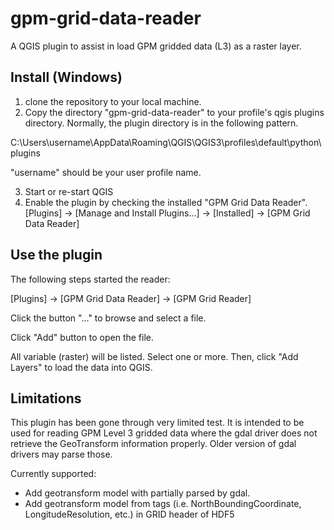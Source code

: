 # gpm-grid-data-reader
A QGIS plugin to assist in load GPM gridded data (L3) as a raster layer.

## Install (Windows)

1. clone the repository to your local machine.
2. Copy the directory "gpm-grid-data-reader" to your profile's qgis plugins directory. Normally, the plugin directory is in the following pattern.

C:\Users\username\AppData\Roaming\QGIS\QGIS3\profiles\default\python\plugins

"username" should be your user profile name.

3. Start or re-start QGIS
4. Enable the plugin by checking the installed "GPM Grid Data Reader".
[Plugins] -> [Manage and Install Plugins...] -> [Installed] -> [GPM Grid Data Reader]

## Use the plugin

The following steps started the reader:

[Plugins] -> [GPM Grid Data Reader] -> [GPM Grid Reader]

Click the button "..." to browse and select a file.

Click "Add" button to open the file.

All variable (raster) will be listed. Select one or more. Then, click "Add Layers" to load the data into QGIS.

## Limitations

This plugin has been gone through very limited test. It is intended to be used for reading GPM Level 3 gridded data where the gdal driver does not retrieve the GeoTransform information properly. Older version of gdal drivers may parse those.

Currently supported:

- Add geotransform model with partially parsed by gdal.
- Add geotransform model from tags (i.e. NorthBoundingCoordinate, LongitudeResolution, etc.) in GRID header of HDF5
